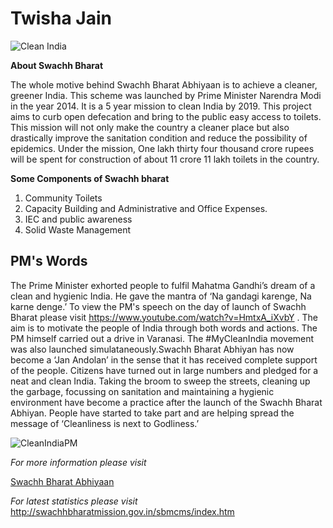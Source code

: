 # Twisha Jain

![Clean India](https://2.bp.blogspot.com/-Dj7cEc8HSi4/VEC-xuZbvtI/AAAAAAAAFMs/2U127ASFGy4/s1600/Final-Swachh-bharat-MIB-Google%2B-Cover-Page_01.jpg)


**About Swachh Bharat**

The whole motive behind Swachh Bharat Abhiyaan is to achieve a cleaner, greener India. This scheme was 
launched by Prime Minister Narendra Modi in the year 2014. It is a 5 year mission to clean India by 2019.
This project aims to curb open defecation and bring to the public easy access to toilets. This mission will not only make the country
a cleaner place but also drastically improve the sanitation condition and reduce the possibility of epidemics. Under the mission, One lakh thirty four thousand crore rupees will be spent for construction of about 11 crore 11 lakh toilets in the country.

**Some Components of Swachh bharat**

1. Community Toilets
2. Capacity Building and Administrative and Office Expenses.
3. IEC and public awareness
4. Solid Waste Management


## PM's Words
The Prime Minister exhorted people to fulfil Mahatma Gandhi’s dream of a clean and hygienic India. 
He gave the mantra of ‘Na gandagi karenge, Na karne denge.’
To view the PM's speech on the day of launch of Swachh Bharat please visit <https://www.youtube.com/watch?v=HmtxA_iXvbY> .
The aim is to motivate the people of India through both words and actions. The PM himself carried out a drive in Varanasi.
The #MyCleanIndia movement was also launched simulataneously.Swachh Bharat Abhiyan has now become a ‘Jan Andolan’ in the sense that it has received complete support of the people. Citizens have turned out in large numbers and pledged for a neat and clean India. Taking the broom to sweep the streets, cleaning up the garbage, focussing on sanitation and maintaining a hygienic environment have become a practice after the launch of the Swachh Bharat Abhiyan. People have started to take part and are helping spread the message of ‘Cleanliness is next to Godliness.’

![CleanIndiaPM](http://www.pmindia.gov.in/wp-content/uploads/2015/03/gov-track5_1.png)

*For more information please visit* 

[Swachh Bharat Abhiyaan](http://www.pmindia.gov.in/en/major_initiatives/swachh-bharat-abhiyan/)

*For latest statistics please visit*
<http://swachhbharatmission.gov.in/sbmcms/index.htm>


